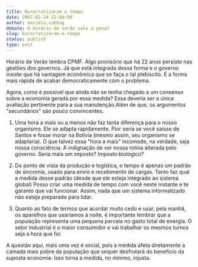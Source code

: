 ```yaml
---
title: Burocratizaram o tempo
date: 2007-02-24 22:00:00
author: marcelo.sabbag
debate: O horário de verão vale a pena?
slug: burocratizaram-o-tempo
status: publish 
type: post
---
```


Horário de Verão lembra CPMF. Algo provisório que há 22 anos persiste nas gestões dos governos. Já que está integrada dessa forma e o governo insiste que há vantagem econômica que se faça o tal plebiscito. É a forma mais rápida de acabar democraticamente com o problema.  
  
Agora, como é possível que ainda não se tenha chegado a um consenso sobre a economia gerada por essa medida? Essa deveria ser a única avaliação pertinente para a sua manutenção.Além de que, os argumentos "secundários" são pouco convincentes.  
  
1. Uma hora a mais ou a menos não faz tanta diferença para o nosso organismo. Ele se adapta rapidamente. Pior seria se você saísse de Santos e fosse morar na Bolívia (mesmo assim, seu organismo se adaptaria). O que talvez essa "hora a mais" incomode, na verdade, seja nossa consciência. A indignação de ver nossa rotina alterada pelo governo. Seria mais um imposto? Imposto biológico?   
  
2. Do ponto de vista da produção e logística, o tempo é apenas um padrão de sincronia, usado para envio e recebimento de cargas. Tanto faz qual a medida desse padrão (desde que ele esteja integrado ao sistema global) Posso criar uma medida de tempo com você neste instante e te garanto que vai funcionar. Assim, nada que um sistema informatizado não esteja preparado para lidar.  
  
3. Quanto ao fato de termos que acordar muito cedo e usar, pela manhã, os aparelhos que usaríamos à noite, é importante lembrar que a população representa uma pequena parcela no gasto total de energia. O setor industrial é o maior consumidor e vai trabalhar os mesmos turnos seja a hora que for.   
  
A questão aqui, mais uma vez é social, pois a medida afeta diretamente a camada mais pobre da população que sequer desfrutará do benefício da suposta economia. Isso torna a medida, no mínimo, injusta.
